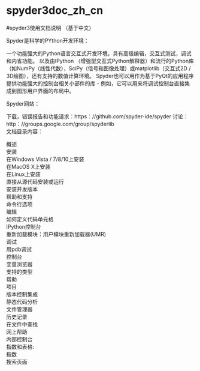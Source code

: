 # spyder3doc_zh_cn
#spyder3使用文档说明 （基于中文）

Spyder是科学的PYthon开发环境：

一个功能强大的Python语言交互式开发环境，具有高级编辑，交互式测试，调试和内省功能。
以及由IPython （增强型交互式Python解释器）和流行的Python库（如NumPy（线性代数），SciPy（信号和图像处理）或matplotlib（交互式2D / 3D绘图），还有支持的数值计算环境。
Spyder也可以用作为基于PyQt的应用程序提供功能强大的控制台相关小部件的库 - 例如，它可以用来将调试控制台直接集成到图形用户界面的布局中。

Spyder网站：

下载，错误报告和功能请求：https：//github.com/spyder-ide/spyder
讨论：http：//groups.google.com/group/spyderlib </br>
文档目录内容：

概述</br>
安装</br>
在Windows Vista / 7/8/10上安装</br>
在MacOS X上安装</br>
在Linux上安装</br>
直接从源代码安装或运行</br>
安装开发版本</br>
帮助和支持</br>
命令行选项</br>
编辑</br>
如何定义代码单元格</br>
IPython控制台</br>
重新加载模块：用户模块重新加载器(UMR)</br>
调试</br>
用pdb调试</br>
控制台</br>
变量浏览器</br>
支持的类型</br>
帮助</br>
项目</br>
版本控制集成</br>
静态代码分析</br>
文件管理器</br>
历史记录</br>
在文件中查找</br>
网上帮助</br>
内部控制台</br>
指数和表格:</br>
指数</br>
搜索页面</br>
